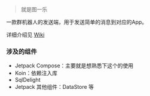 > 就是图一乐

一款群机器人的发送端，用于发送简单的消息到对应的App。

详细介绍见 [Wiki](https://www.yuque.com/docs/share/2a20a0f7-65d8-43e7-bbb8-6a8f81ceff4a?)

### 涉及的组件

- Jetpack Compose：主要就是想熟悉下这个的使用
- Koin：依赖注入库
- SqlDelight
- Jetpack 其他组件：DataStore 等

